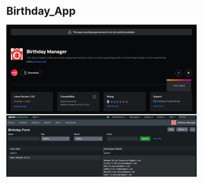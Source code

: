 # Birthday_App


![Logo](https://github.com/URahuman/Birthday_App/blob/main/appserver/images/bday.PNG)
![Logo](https://github.com/URahuman/Birthday_App/blob/main/appserver/images/abday.PNG)
